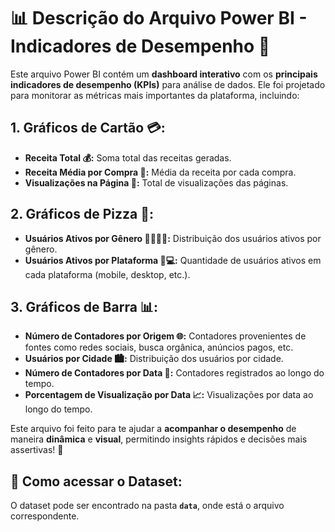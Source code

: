 # 📊 Descrição do Arquivo Power BI - Indicadores de Desempenho 📅

Este arquivo Power BI contém um **dashboard interativo** com os **principais indicadores de desempenho (KPIs)** para análise de dados. Ele foi projetado para monitorar as métricas mais importantes da plataforma, incluindo:

## 1. Gráficos de Cartão 💳:
- **Receita Total 💰:** Soma total das receitas geradas.
- **Receita Média por Compra 🛒:** Média da receita por cada compra.
- **Visualizações na Página 👀:** Total de visualizações das páginas.

## 2. Gráficos de Pizza 🍕:
- **Usuários Ativos por Gênero 👩‍💻👨‍💻:** Distribuição dos usuários ativos por gênero.
- **Usuários Ativos por Plataforma 📱💻:** Quantidade de usuários ativos em cada plataforma (mobile, desktop, etc.).

## 3. Gráficos de Barra 📊:
- **Número de Contadores por Origem 🌐:** Contadores provenientes de fontes como redes sociais, busca orgânica, anúncios pagos, etc.
- **Usuários por Cidade 🏙️:** Distribuição dos usuários por cidade.
- **Número de Contadores por Data 📅:** Contadores registrados ao longo do tempo.
- **Porcentagem de Visualização por Data 📈:** Visualizações por data ao longo do tempo.

Este arquivo foi feito para te ajudar a **acompanhar o desempenho** de maneira **dinâmica** e **visual**, permitindo insights rápidos e decisões mais assertivas! 🚀

## 📂 Como acessar o Dataset:
O dataset pode ser encontrado na pasta **`data`**, onde está o arquivo correspondente.
